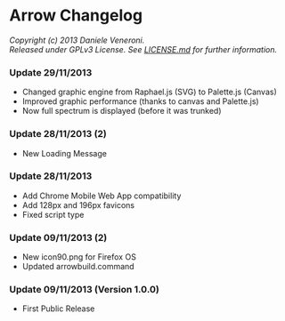# Arrow Changelog

_Copyright (c) 2013 Daniele Veneroni._  
_Released under GPLv3 License. See [LICENSE.md](LICENSE.md) for further information._

### Update 29/11/2013

* Changed graphic engine from Raphael.js (SVG) to Palette.js (Canvas)
* Improved graphic performance (thanks to canvas and Palette.js)
* Now full spectrum is displayed (before it was trunked)

### Update 28/11/2013 (2)

* New Loading Message

### Update 28/11/2013

* Add Chrome Mobile Web App compatibility
* Add 128px and 196px favicons
* Fixed script type

### Update 09/11/2013 (2)

* New icon90.png for Firefox OS
* Updated arrowbuild.command

### Update 09/11/2013 (Version 1.0.0)

* First Public Release

